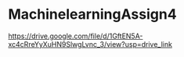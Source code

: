 # MachinelearningAssign4
https://drive.google.com/file/d/1GftEN5A-xc4cRreYyXuHN9SlwgLvnc_3/view?usp=drive_link
